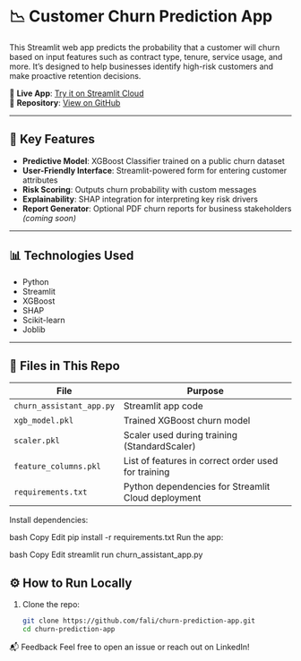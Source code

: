 # 📉 Customer Churn Prediction App

This Streamlit web app predicts the probability that a customer will churn based on input features such as contract type, tenure, service usage, and more. It’s designed to help businesses identify high-risk customers and make proactive retention decisions.

🔗 **Live App**: [Try it on Streamlit Cloud](https://churn-prediction-app-jaztukg9szzayoz24bwkgk.streamlit.app/)  
📂 **Repository**: [View on GitHub](https://github.com/your-username/churn-prediction-app)

---

## 🚀 Key Features

- **Predictive Model**: XGBoost Classifier trained on a public churn dataset
- **User-Friendly Interface**: Streamlit-powered form for entering customer attributes
- **Risk Scoring**: Outputs churn probability with custom messages
- **Explainability**: SHAP integration for interpreting key risk drivers
- **Report Generator**: Optional PDF churn reports for business stakeholders *(coming soon)*

---

## 📊 Technologies Used

- Python
- Streamlit
- XGBoost
- SHAP
- Scikit-learn
- Joblib

---

## 📁 Files in This Repo

| File                  | Purpose                                                         |
|-----------------------|-----------------------------------------------------------------|
| `churn_assistant_app.py` | Streamlit app code                                            |
| `xgb_model.pkl`       | Trained XGBoost churn model                                     |
| `scaler.pkl`          | Scaler used during training (StandardScaler)                   |
| `feature_columns.pkl` | List of features in correct order used for training            |
| `requirements.txt`    | Python dependencies for Streamlit Cloud deployment             |


Install dependencies:

bash
Copy
Edit
pip install -r requirements.txt
Run the app:

bash
Copy
Edit
streamlit run churn_assistant_app.py

## ⚙️ How to Run Locally

1. Clone the repo:
   ```bash
   git clone https://github.com/fali/churn-prediction-app.git
   cd churn-prediction-app

📬 Feedback
Feel free to open an issue or reach out on LinkedIn!
